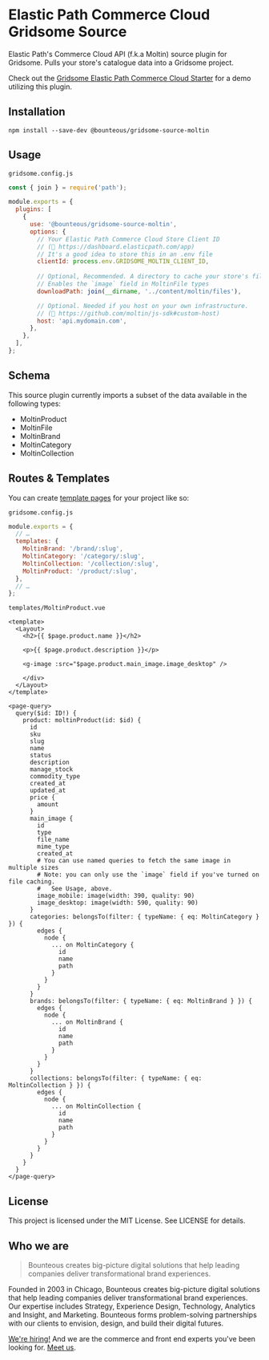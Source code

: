 # Elastic Path Commerce Cloud Gridsome Source

Elastic Path's Commerce Cloud API (f.k.a Moltin) source plugin for Gridsome. Pulls your store's catalogue data into a Gridsome project.

Check out the [Gridsome Elastic Path Commerce Cloud Starter](https://gridsome.org/starters/elastic-path-moltin-starter/) for a demo utilizing this plugin.

## Installation

`npm install --save-dev @bounteous/gridsome-source-moltin`

## Usage

`gridsome.config.js`
```js
const { join } = require('path');

module.exports = {
  plugins: [
    {
      use: '@bounteous/gridsome-source-moltin',
      options: {
        // Your Elastic Path Commerce Cloud Store Client ID
        // (🔗 https://dashboard.elasticpath.com/app)
        // It's a good idea to store this in an .env file
        clientId: process.env.GRIDSOME_MOLTIN_CLIENT_ID, 
        
        // Optional, Recommended. A directory to cache your store's files.
        // Enables the `image` field in MoltinFile types
        downloadPath: join(__dirname, '../content/moltin/files'),

        // Optional. Needed if you host on your own infrastructure.
        // (🔗 https://github.com/moltin/js-sdk#custom-host)
        host: 'api.mydomain.com',
      },
    },
  ],
};
```

## Schema

This source plugin currently imports a subset of the data available in the following types:

* MoltinProduct
* MoltinFile
* MoltinBrand
* MoltinCategory
* MoltinCollection

## Routes & Templates

You can create [template pages](https://gridsome.org/docs/templates/) for your project like so:

`gridsome.config.js`
```js
module.exports = {
  // …
  templates: {
    MoltinBrand: '/brand/:slug',
    MoltinCategory: '/category/:slug',
    MoltinCollection: '/collection/:slug',
    MoltinProduct: '/product/:slug',
  },
  // …
};
```

`templates/MoltinProduct.vue`
```vue
<template>
  <Layout>
    <h2>{{ $page.product.name }}</h2>

    <p>{{ $page.product.description }}</p>

    <g-image :src="$page.product.main_image.image_desktop" />

    </div>
  </Layout>
</template>

<page-query>
  query($id: ID!) {
    product: moltinProduct(id: $id) {
      id
      sku
      slug
      name
      status
      description
      manage_stock
      commodity_type
      created_at
      updated_at
      price {
        amount
      }
      main_image {
        id
        type
        file_name
        mime_type
        created_at
        # You can use named queries to fetch the same image in multiple sizes
        # Note: you can only use the `image` field if you've turned on file caching. 
        #   See Usage, above.
        image_mobile: image(width: 390, quality: 90)
        image_desktop: image(width: 590, quality: 90)
      }
      categories: belongsTo(filter: { typeName: { eq: MoltinCategory } }) {
        edges {
          node {
            ... on MoltinCategory {
              id
              name
              path
            }
          }
        }
      }
      brands: belongsTo(filter: { typeName: { eq: MoltinBrand } }) {
        edges {
          node {
            ... on MoltinBrand {
              id
              name
              path
            }
          }
        }
      }
      collections: belongsTo(filter: { typeName: { eq: MoltinCollection } }) {
        edges {
          node {
            ... on MoltinCollection {
              id
              name
              path
            }
          }
        }
      }
    }
  }
</page-query>
```

## License

This project is licensed under the MIT License. See LICENSE for details.

## Who we are

> Bounteous creates big-picture digital solutions that help leading companies deliver transformational brand experiences.

Founded in 2003 in Chicago, Bounteous creates big-picture digital solutions that help leading companies deliver transformational brand experiences. Our expertise includes Strategy, Experience Design, Technology, Analytics and Insight, and Marketing. Bounteous forms problem-solving partnerships with our clients to envision, design, and build their digital futures.

[We're hiring!](https://www.bounteous.com/careers/) And we are the commerce and front end experts you've been looking for. [Meet us](https://www.bounteous.com/).
